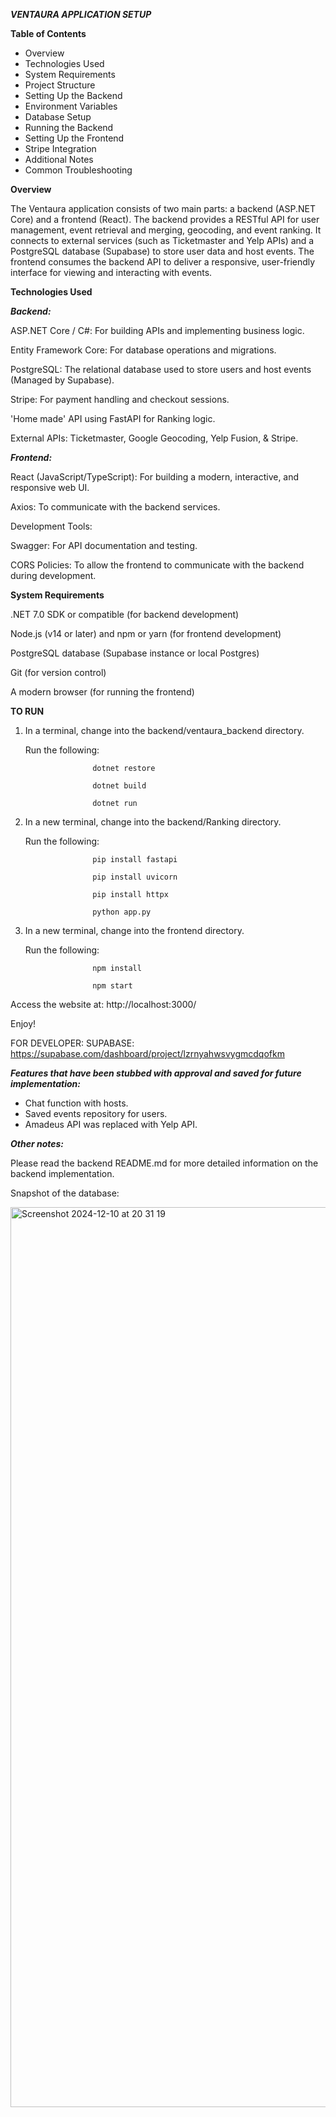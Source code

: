 ***VENTAURA APPLICATION SETUP***

**Table of Contents**
- Overview
- Technologies Used
- System Requirements
- Project Structure
- Setting Up the Backend
- Environment Variables
- Database Setup
- Running the Backend
- Setting Up the Frontend
- Stripe Integration
- Additional Notes
- Common Troubleshooting

**Overview**

The Ventaura application consists of two main parts: a backend (ASP.NET Core) and a frontend (React). The backend provides a RESTful API for user management, event retrieval and merging, geocoding, and event ranking. It connects to external services (such as Ticketmaster and Yelp APIs) and a PostgreSQL database (Supabase) to store user data and host events. The frontend consumes the backend API to deliver a responsive, user-friendly interface for viewing and interacting with events.

**Technologies Used**

***Backend:***

ASP.NET Core / C#: For building APIs and implementing business logic.

Entity Framework Core: For database operations and migrations.

PostgreSQL: The relational database used to store users and host events (Managed by Supabase).

Stripe: For payment handling and checkout sessions.

'Home made' API using FastAPI for Ranking logic.

External APIs: Ticketmaster, Google Geocoding, Yelp Fusion, & Stripe.

***Frontend:***

React (JavaScript/TypeScript): For building a modern, interactive, and responsive web UI.

Axios: To communicate with the backend services.

Development Tools:

Swagger: For API documentation and testing.

CORS Policies: To allow the frontend to communicate with the backend during development.

**System Requirements**

.NET 7.0 SDK or compatible (for backend development)

Node.js (v14 or later) and npm or yarn (for frontend development)

PostgreSQL database (Supabase instance or local Postgres)

Git (for version control)

A modern browser (for running the frontend)

**TO RUN**

1. In a terminal, change into the backend/ventaura_backend directory.
   
   Run the following:
   
                      dotnet restore
   
                      dotnet build
   
                      dotnet run

3. In a new terminal, change into the backend/Ranking directory.
   
   Run the following:
   
                      pip install fastapi
   
                      pip install uvicorn

                      pip install httpx
   
                      python app.py

5. In a new terminal, change into the frontend directory.
   
   Run the following:

                      npm install

                      npm start

Access the website at: http://localhost:3000/

Enjoy!

FOR DEVELOPER: SUPABASE: https://supabase.com/dashboard/project/lzrnyahwsvygmcdqofkm

***Features that have been stubbed with approval and saved for future implementation:***

- Chat function with hosts.
- Saved events repository for users.
- Amadeus API was replaced with Yelp API.

***Other notes:***

Please read the backend README.md for more detailed information on the backend implementation. 

Snapshot of the database:

<img width="1440" alt="Screenshot 2024-12-10 at 20 31 19" src="https://github.com/user-attachments/assets/9a29b6ae-9b1c-4036-94ff-841f60bc7bcb">



